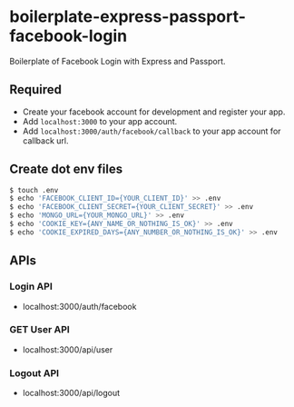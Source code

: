 # boilerplate-express-passport-facebook-login

Boilerplate of Facebook Login with Express and Passport.

## Required

* Create your facebook account for development and register your app.
* Add `localhost:3000` to your app account.
* Add `localhost:3000/auth/facebook/callback` to your app account for callback url.

## Create dot env files

```bash
$ touch .env
$ echo 'FACEBOOK_CLIENT_ID={YOUR_CLIENT_ID}' >> .env
$ echo 'FACEBOOK_CLIENT_SECRET={YOUR_CLIENT_SECRET}' >> .env
$ echo 'MONGO_URL={YOUR_MONGO_URL}' >> .env
$ echo 'COOKIE_KEY={ANY_NAME_OR_NOTHING_IS_OK}' >> .env
$ echo 'COOKIE_EXPIRED_DAYS={ANY_NUMBER_OR_NOTHING_IS_OK}' >> .env
```

## APIs

### Login API

* localhost:3000/auth/facebook

### GET User API

* localhost:3000/api/user

### Logout API

* localhost:3000/api/logout
